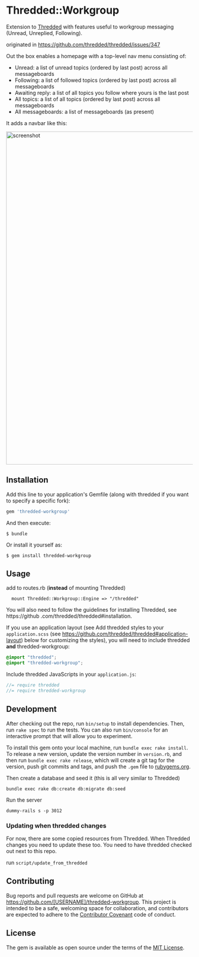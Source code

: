 # Thredded::Workgroup

Extension to [Thredded](http://github.com/thredded/thredded) with features useful to workgroup messaging (Unread,
Unreplied, Following).

originated in https://github.com/thredded/thredded/issues/347

Out the box enables a homepage with a top-level nav menu consisting of:

* Unread: a list of unread topics (ordered by last post) across all messageboards
* Following: a list of followed topics (ordered by last post) across all messageboards
* Awaiting reply: a list of all topics you follow where yours is the last post
* All topics: a list of all topics (ordered by last post) across all messageboards
* All messageboards: a list of messageboards (as present)

It adds a navbar like this:

<img width="898" alt="screenshot" src="https://cloud.githubusercontent.com/assets/18395/17519867/a07ca5e8-5e45-11e6-86e1-953fdc399168.png">


## Installation

Add this line to your application's Gemfile (along with thredded if you want to specify a specific fork):

```ruby
gem 'thredded-workgroup'
```

And then execute:

    $ bundle

Or install it yourself as:

    $ gem install thredded-workgroup

## Usage

add to routes.rb (**instead** of mounting Thredded)

```
  mount Thredded::Workgroup::Engine => "/thredded"
```

You will also need to follow the guidelines for installing Thredded, see https://github
.com/thredded/thredded#installation.

If you use an application layout (see Add thredded styles to your `application.scss` (see https://github.com/thredded/thredded#application-layout) below for customizing the styles), you will need to  include thredded **and** thredded-workgroup:


```scss
@import "thredded";
@import "thredded-workgroup";
```

Include thredded JavaScripts in your `application.js`:

```js
//= require thredded
//= require thredded-workgroup
```


## Development

After checking out the repo, run `bin/setup` to install dependencies. Then, run `rake spec` to run the tests. You can also run `bin/console` for an interactive prompt that will allow you to experiment.

To install this gem onto your local machine, run `bundle exec rake install`. To release a new version, update the version number in `version.rb`, and then run `bundle exec rake release`, which will create a git tag for the version, push git commits and tags, and push the `.gem` file to [rubygems.org](https://rubygems.org).

Then create a database and seed it (this is all very similar to Thredded)

```
bundle exec rake db:create db:migrate db:seed
```

Run the server

```
dummy-rails s -p 3012
```

### Updating when thredded changes

For now, there are some copied resources from Thredded. When Thredded changes you need to update these too.
You need to have thredded checked out next to this repo.

run `script/update_from_thredded`

## Contributing

Bug reports and pull requests are welcome on GitHub at https://github.com/[USERNAME]/thredded-workgroup. This project is intended to be a safe, welcoming space for collaboration, and contributors are expected to adhere to the [Contributor Covenant](http://contributor-covenant.org) code of conduct.


## License

The gem is available as open source under the terms of the [MIT License](http://opensource.org/licenses/MIT).

